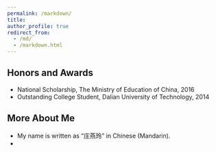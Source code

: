 ```yaml
---
permalink: /markdown/
title: 
author_profile: true
redirect_from: 
  - /md/
  - /markdown.html
---
```


## Honors and Awards

* National Scholarship, The Ministry of Education of China, 2016
* Outstanding College Student, Dalian University of Technology, 2014

## More About Me

* My name is written as “庄燕玲” in Chinese (Mandarin).
* 
